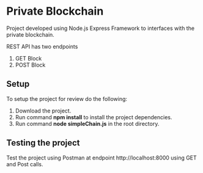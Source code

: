 # Private Blockchain
Project developed using Node.js Express Framework to interfaces with the private blockchain.

REST API has two endpoints
1. GET Block
2. POST Block

## Setup 

To setup the project for review do the following:
1. Download the project.
2. Run command __npm install__ to install the project dependencies.
3. Run command __node simpleChain.js__ in the root directory.


## Testing the project

Test the project using Postman at endpoint http://localhost:8000 using GET and Post calls.


